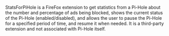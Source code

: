 StatsForPiHole is a FireFox extension to get statistics from a Pi-Hole about the number and percentage of ads being blocked, shows the current status of the Pi-Hole (enabled/disabled), and allows the user to pause the Pi-Hole for a specified period of time, and resume it when needed. It is a third-party extension and not associated with Pi-Hole itself. 
